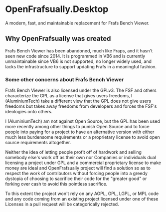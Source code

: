 # OpenFrafsually.Desktop
A modern, fast, and maintainable replacement for Frafs Bench Viewer.

## Why OpenFrafsually was created

Frafs Bench Viewer has been abandoned, much like Fraps, and it hasn't seen new code since 2014. It is programmed in VB6 and is currently unmaintainable since VB6 is not supported, no longer widely used, and lacks the infrastructure to support updating Frafs in a meaningful fashion.


### Some other concerns about Frafs Bench Viewer

Frafs Bench Viewer is also licensed under the GPLv3. The FSF and others characterize the GPL as a license that gives users freedoms, I (AluminiumTech) take a different view that the GPL does not give users freedoms but takes away freedoms from developers and forces the FSF's ideologies onto others. 

I (AluminiumTech) am not against Open Source, but the GPL has been used more recently among other things to punish Open Source and to force people into paying for a project to have an alternative version with either much less burdensome requirements or a proprietary license to avoid open source requirements altogether.

Neither the idea of letting people profit off of hardwork and selling somebody else's work off as their own nor Companies or individuals dual licensing a project under GPL and a commercial proprietary license to make money are ideal and OpenFrafsually project will find a solution so as to respect the work of contributors without forcing people into a greedy dystopia of choosing to sacrifice their code for the "greater good" or forking over cash to avoid this pointless sacrifice.

To this extent the project won't rely on any AGPL, GPL, LGPL, or MPL code and any code coming from an existing project licensed under one of these Licenses in a pull request will be categorically rejected.
